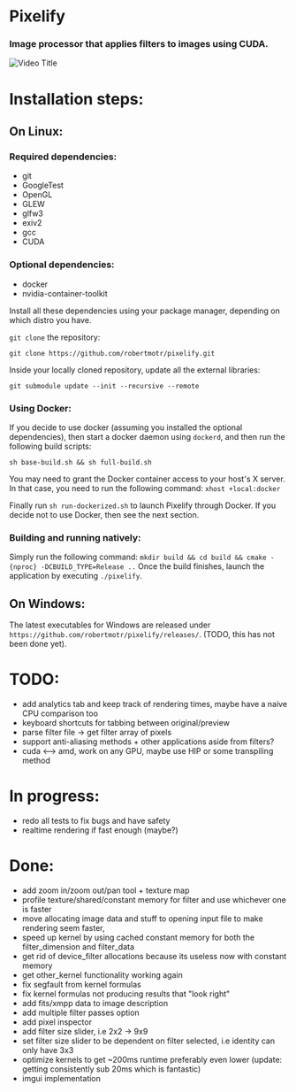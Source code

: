 # Pixelify
### Image processor that applies filters to images using CUDA. 

![Video Title](videos/example.gif)

# Installation steps:
## On Linux:

### Required dependencies:
- git 
- GoogleTest
- OpenGL
- GLEW
- glfw3
- exiv2
- gcc
- CUDA

### Optional dependencies:
- docker
- nvidia-container-toolkit

Install all these dependencies using your package manager, depending on which distro you have.

`git clone` the repository:
```
git clone https://github.com/robertmotr/pixelify.git
```

Inside your locally cloned repository, update all the external libraries:
```
git submodule update --init --recursive --remote
```
### Using Docker:
If you decide to use docker (assuming you installed the optional dependencies), then start a docker daemon using `dockerd`, and then run the following build scripts:
```
sh base-build.sh && sh full-build.sh
```
You may need to grant the Docker container access to your host's X server. In that case, you need to run the following command: `xhost +local:docker`

Finally run `sh run-dockerized.sh` to launch Pixelify through Docker. If you decide not to use Docker, then see the next section.

### Building and running natively:
Simply run the following command:
 ```mkdir build && cd build && cmake -{nproc} -DCBUILD_TYPE=Release ..```
Once the build finishes, launch the application by executing `./pixelify`.

## On Windows:
The latest executables for Windows are released under 
`https://github.com/robertmotr/pixelify/releases/`. (TODO, this has not been done yet).

# TODO:
- add analytics tab and keep track of rendering times, maybe have a naive CPU comparison too
- keyboard shortcuts for tabbing between original/preview
- parse filter file -> get filter array of pixels 
- support anti-aliasing methods + other applications aside from filters?
- cuda <--> amd, work on any GPU, maybe use HIP or some transpiling method

# In progress:
- redo all tests to fix bugs and have safety
- realtime rendering if fast enough (maybe?)

# Done:
- add zoom in/zoom out/pan tool + texture map
- profile texture/shared/constant memory for filter and use whichever one is faster
- move allocating image data and stuff to opening input file to make rendering seem faster,
- speed up kernel by using cached constant memory for both the filter_dimension and filter_data
- get rid of device_filter allocations because its useless now with constant memory
- get other_kernel functionality working again
- fix segfault from kernel formulas
- fix kernel formulas not producing results that "look right"
- add fits/xmpp data to image description
- add multiple filter passes option
- add pixel inspector
- add filter size slider, i.e 2x2 -> 9x9
- set filter size slider to be dependent on filter selected, i.e identity can only have 3x3 
- optimize kernels to get ~200ms runtime preferably even lower (update: getting consistently sub 20ms which is fantastic)
- imgui implementation 